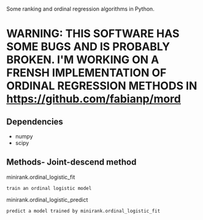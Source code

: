 Some ranking and ordinal regression algorithms in Python.

# WARNING: THIS SOFTWARE HAS SOME BUGS AND IS PROBABLY BROKEN.  I'M WORKING ON A FRENSH IMPLEMENTATION OF ORDINAL REGRESSION METHODS IN https://github.com/fabianp/mord

Dependencies
------------

  - numpy
  - scipy

Methods- Joint-descend method
-------

minirank.ordinal_logistic_fit

    train an ordinal logistic model

minirank.ordinal_logistic_predict

    predict a model trained by minirank.ordinal_logistic_fit
